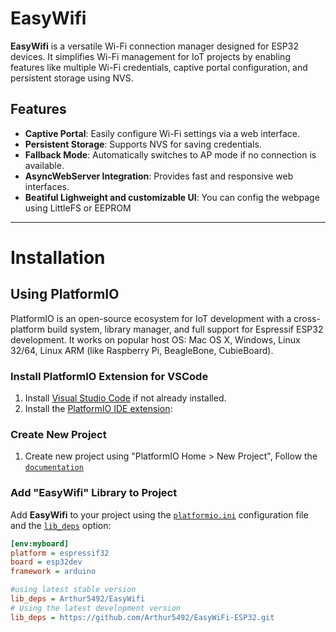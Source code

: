 # EasyWifi

**EasyWifi** is a versatile Wi-Fi connection manager designed for ESP32 devices. It simplifies Wi-Fi management for IoT projects by enabling features like multiple Wi-Fi credentials, captive portal configuration, and persistent storage using NVS.

## Features

- **Captive Portal**: Easily configure Wi-Fi settings via a web interface.
- **Persistent Storage**: Supports NVS for saving credentials.
- **Fallback Mode**: Automatically switches to AP mode if no connection is available.
- **AsyncWebServer Integration**: Provides fast and responsive web interfaces.
- **Beatiful Lighweight and customizable UI**: You can config the webpage using LittleFS or EEPROM
---
# Installation
## Using PlatformIO

PlatformIO is an open-source ecosystem for IoT development with a cross-platform build system, library manager, and full support for Espressif ESP32 development. It works on popular host OS: Mac OS X, Windows, Linux 32/64, Linux ARM (like Raspberry Pi, BeagleBone, CubieBoard).

### Install PlatformIO Extension for VSCode

1. Install [Visual Studio Code](https://code.visualstudio.com/Download) if not already installed.
2. Install the [PlatformIO IDE extension](https://platformio.org/install/ide?install=vscode):

### Create New Project

1. Create new project using "PlatformIO Home > New Project", Follow the [`documentation`](https://docs.platformio.org/en/latest/core/quickstart.html)

### Add "EasyWifi" Library to Project
Add **EasyWifi** to your project using the [`platformio.ini`](https://docs.platformio.org/en/latest/projectconf/index.html) configuration file and the [`lib_deps`](https://docs.platformio.org/en/latest/projectconf/sections/env/options/library/index.html#lib-deps) option:

```ini
[env:myboard]
platform = espressif32
board = esp32dev
framework = arduino

#using latest stable version
lib_deps = Arthur5492/EasyWifi
# Using the latest development version
lib_deps = https://github.com/Arthur5492/EasyWiFi-ESP32.git


